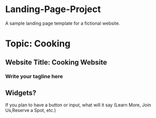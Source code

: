 # Landing-Page-Project
A sample landing page template for a fictional website.

# Topic: Cooking
## Website Title: Cooking Website
### Write your tagline here
## Widgets?
If you plan to have a button or input, what will it say
(Learn More, Join Us,Reserve a Spot, etc.)